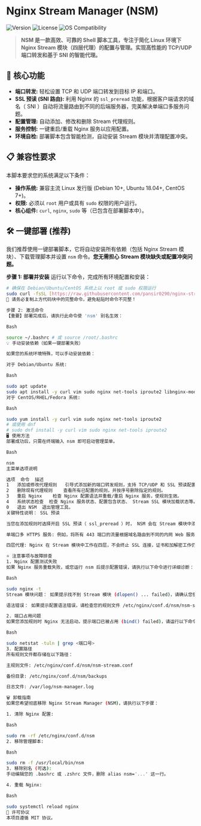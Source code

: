 # Nginx Stream Manager (NSM)

![Version](https://img.shields.io/badge/Version-1.0.1%20(Stable)-blue)
![License](https://img.shields.io/github/license/pansir0290/nginx-stream-manager?color=orange)
![OS Compatibility](https://img.shields.io/badge/OS-Debian%20%7C%20Ubuntu%20%7C%20CentOS-green)

> **NSM 是一款高效、可靠的 Shell 脚本工具，专注于简化 Linux 环境下 Nginx Stream 模块（四层代理）的配置与管理。实现高性能的 TCP/UDP 端口转发和基于 SNI 的智能代理。**

## 🚀 核心功能

* **端口转发:** 轻松设置 TCP 和 UDP 端口转发到目标 IP 和端口。
* **SSL 预读 (SNI 路由):** 利用 Nginx 的 `ssl_preread` 功能，根据客户端请求的域名（ SNI ）自动将流量路由到不同的后端服务器，完美解决单端口多服务问题。
* **配置管理:** 自动添加、修改和删除 Stream 代理规则。
* **服务控制:** 一键重启/重载 Nginx 服务以应用配置。
* **环境自检:** 部署脚本包含智能检测，自动安装 Stream 模块并清理配置冲突。

## 📋 兼容性要求

本脚本要求您的系统满足以下条件：

* **操作系统:** 兼容主流 Linux 发行版 (Debian 10+, Ubuntu 18.04+, CentOS 7+)。
* **权限:** 必须以 `root` 用户或具有 `sudo` 权限的用户运行。
* **核心组件:** `curl`, `nginx`, `sudo` 等（已包含在部署脚本中）。

## 🛠️ 一键部署 (推荐)

我们推荐使用一键部署脚本，它将自动安装所有依赖（包括 Nginx Stream 模块）、下载管理脚本并设置 `nsm` 命令。**您无需担心 Stream 模块缺失或配置冲突问题。**

**步骤 1: 部署并安装**
运行以下命令，完成所有环境配置和安装：

```bash
# 确保在 Debian/Ubuntu/CentOS 系统上以 root 或 sudo 权限运行
sudo curl -fsSL [https://raw.githubusercontent.com/pansir0290/nginx-stream-manager/main/deploy.sh](https://raw.githubusercontent.com/pansir0290/nginx-stream-manager/main/deploy.sh) | bash
🛑 请务必复制上方代码块中的完整命令，避免粘贴时命令不完整！

步骤 2: 激活命令
【重要】部署完成后，请执行此命令使 'nsm' 别名生效：

Bash

source ~/.bashrc # 或 source /root/.bashrc
💡 手动安装依赖（如果一键部署失败）

如果您的系统环境特殊，可以手动安装依赖：

对于 Debian/Ubuntu 系统:

Bash

sudo apt update
sudo apt install -y curl vim sudo nginx net-tools iproute2 libnginx-mod-stream
对于 CentOS/RHEL/Fedora 系统:

Bash

sudo yum install -y curl vim sudo nginx net-tools iproute2
# 或使用 dnf
# sudo dnf install -y curl vim sudo nginx net-tools iproute2
🖥️ 使用方法
部署成功后，只需在终端输入 nsm 即可启动管理菜单。

Bash

nsm
主菜单选项说明

选项	命令	描述
1	添加或修改代理规则	引导式添加新的端口转发规则，支持 TCP/UDP 和 SSL 预读配置。
2	删除现有代理规则	查看所有已配置的规则，并按序号删除指定的规则。
3	重启 Nginx	检查 Nginx 配置语法并重载/重启 Nginx 服务，使规则生效。
4	系统状态检查	检查 Nginx 服务状态、配置包含状态、 Stream SSL 模块加载状态等。
0	退出 NSM	退出管理工具。
关键特性说明： SSL 预读

当您在添加规则时选择开启 SSL 预读（ ssl_preread ）时， NSM 会在 Stream 模块中添加配置，让 Nginx 能够读取 SSL 握手时的 SNI 域名信息，从而实现：

单端口多 HTTPS 服务: 例如，将所有 443 端口的流量根据域名路由到不同的内网 Web 服务器。

四层代理: Nginx 在 Stream 模块中工作在四层，不会终止 SSL 连接，证书和加解密工作仍在后端服务器上完成。

⭐ 注意事项与故障排查
1. Nginx 配置测试失败
如果 Nginx 服务重载失败，或您运行 nsm 后提示配置错误，请执行以下命令进行详细诊断：

Bash

sudo nginx -t
Stream 模块问题： 如果提示找不到 Stream 模块 (dlopen() ... failed)，请确认您使用了最新的 deploy.sh ，它会自动安装 libnginx-mod-stream 并清理配置冲突。

语法错误： 如果提示配置语法错误，请检查您的规则文件 /etc/nginx/conf.d/nsm/nsm-stream.conf ，确保没有多余或缺失的花括号 {} 或分号 ;。

2. 端口占用问题
如果您添加规则时 Nginx 无法启动，提示端口已被占用 (bind() failed)，请运行以下命令检查哪个进程占用了该端口：

Bash

sudo netstat -tuln | grep <端口号>
3. 配置路径
所有规则文件都存储在以下路径：

主规则文件: /etc/nginx/conf.d/nsm/nsm-stream.conf

备份目录: /etc/nginx/conf.d/nsm/backups

日志文件: /var/log/nsm-manager.log

🗑️ 卸载指南
如果您希望彻底移除 Nginx Stream Manager (NSM)，请执行以下步骤：

1. 清除 Nginx 配置:

Bash

sudo rm -rf /etc/nginx/conf.d/nsm
2. 移除管理脚本:

Bash

sudo rm -f /usr/local/bin/nsm
3. 移除别名 (可选):
手动编辑您的 .bashrc 或 .zshrc 文件，删除 alias nsm='...' 这一行。

4. 重载 Nginx:

Bash

sudo systemctl reload nginx
📜 许可协议
本项目遵循 MIT 协议。
